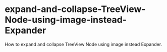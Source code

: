# expand-and-collapse-TreeView-Node-using-image-instead-Expander
How to expand and collapse TreeView Node using image instead Expander.
